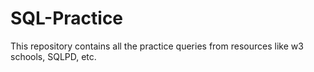 # SQL-Practice
This repository contains all the practice queries from resources like w3 schools, SQLPD, etc.
